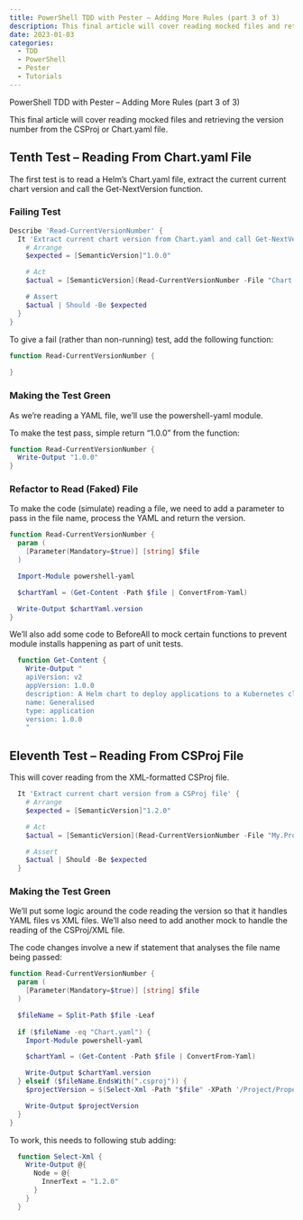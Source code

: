 ```yaml
---
title: PowerShell TDD with Pester – Adding More Rules (part 3 of 3)
description: This final article will cover reading mocked files and retrieving the version number from the CSProj or Chart.yaml file.
date: 2023-01-03
categories:
  - TDD
  - PowerShell
  - Pester
  - Tutorials
---
```

PowerShell TDD with Pester – Adding More Rules (part 3 of 3)

This final article will cover reading mocked files and retrieving the version number from the CSProj or Chart.yaml file.

## Tenth Test – Reading From Chart.yaml File
The first test is to read a Helm’s Chart.yaml file, extract the current current chart version and call the Get-NextVersion function.

### Failing Test

```powershell
Describe 'Read-CurrentVersionNumber' {
  It 'Extract current chart version from Chart.yaml and call Get-NextVersion' {
    # Arrange
    $expected = [SemanticVersion]"1.0.0"

    # Act
    $actual = [SemanticVersion](Read-CurrentVersionNumber -File "Chart.yaml)

    # Assert
    $actual | Should -Be $expected
  }
}
```

To give a fail (rather than non-running) test, add the following function:

```powershell
function Read-CurrentVersionNumber {
  
}
```

### Making the Test Green

As we’re reading a YAML file, we’ll use the powershell-yaml module.

To make the test pass, simple return “1.0.0” from the function:

```powershell
function Read-CurrentVersionNumber {
  Write-Output "1.0.0"
}
```

### Refactor to Read (Faked) File

To make the code (simulate) reading a file, we need to add a parameter to pass in the file name, process the YAML and return the version.

```powershell
function Read-CurrentVersionNumber {
  param (
    [Parameter(Mandatory=$true)] [string] $file
  )

  Import-Module powershell-yaml

  $chartYaml = (Get-Content -Path $file | ConvertFrom-Yaml)

  Write-Output $chartYaml.version
}
```

We’ll also add some code to BeforeAll to mock certain functions to prevent module installs happening as part of unit tests.

```powershell
  function Get-Content {
    Write-Output "
    apiVersion: v2
    appVersion: 1.0.0
    description: A Helm chart to deploy applications to a Kubernetes cluster using standard settings
    name: Generalised
    type: application
    version: 1.0.0    
    "
```

## Eleventh Test – Reading From CSProj File

This will cover reading from the XML-formatted CSProj file.

```powershell
  It 'Extract current chart version from a CSProj file' {
    # Arrange
    $expected = [SemanticVersion]"1.2.0"

    # Act
    $actual = [SemanticVersion](Read-CurrentVersionNumber -File "My.Project.csproj")

    # Assert
    $actual | Should -Be $expected
  }
```

### Making the Test Green

We’ll put some logic around the code reading the version so that it handles YAML files vs XML files. We’ll also need to add another mock to handle the reading of the CSProj/XML file.

The code changes involve a new if statement that analyses the file name being passed:

```powershell
function Read-CurrentVersionNumber {
  param (
    [Parameter(Mandatory=$true)] [string] $file
  )

  $fileName = Split-Path $file -Leaf
  
  if ($fileName -eq "Chart.yaml") {
    Import-Module powershell-yaml

    $chartYaml = (Get-Content -Path $file | ConvertFrom-Yaml)

    Write-Output $chartYaml.version
  } elseif ($fileName.EndsWith(".csproj")) {
    $projectVersion = $(Select-Xml -Path "$file" -XPath '/Project/PropertyGroup/Version').Node.InnerText

    Write-Output $projectVersion
  }
}
```

To work, this needs to following stub adding:

```powershell
  function Select-Xml {
    Write-Output @{
      Node = @{
        InnerText = "1.2.0"
      }
    }
  }
```
